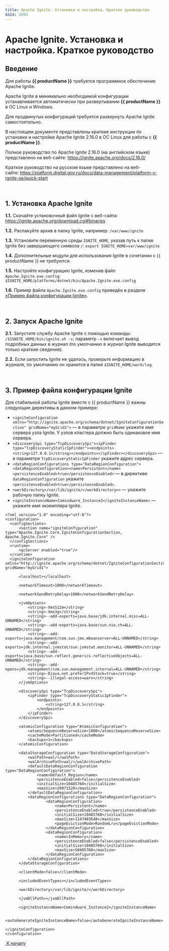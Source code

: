 ```yaml
---
title: Apache Ignite. Установка и настройка. Краткое руководство
kbId: 2093
---
```


# Apache Ignite. Установка и настройка. Краткое руководство

## Введение

Для работы **{{ productName }}** требуется программное обеспечение Apache Ignite.

Apache Ignite в минимально необходимой конфигурации устанавливается автоматически при развертывании **{{ productName }}** в ОС Linux и Windows.

Для продвинутых конфигураций требуется развернуть Apache Ignite самостоятельно.

В настоящем документе представлены краткие инструкции по установке и настройке Apache Ignite 2.16.0 в ОС Linux для работы с **{{ productName }}**.

Полное руководство по Apache Ignite 2.16.0 (на английском языке) представлено на веб-сайте: <https://ignite.apache.org/docs/2.16.0/>

Краткое руководство на русском языке представлено на веб-сайте: <https://platform.digital.gov.ru/docs/data-management/platform-v-ignite-se/quick-start>

 

## 1. Установка Apache Ignite

**1.1.** Скачайте установочный файл Ignite с веб-сайта: <https://ignite.apache.org/download.cgi#binaries>

**1.2.** Распакуйте архив в папку Ignite, например: `/var/www/ignite`

**1.3.** Установите переменную среды `IGNITE_HOME`, указав путь к папке Ignite без завершающего символа `/`: `export IGNITE_HOME=var/www/ignite`

**1.4.** Дополнительные модули для использования Ignite в сочетании с {{ productName }} не требуются.

**1.5.** Настройте конфигурацию Ignite, изменив файл `Apache.Ignite.exe.config`: `$IGNITE_HOME/platforms/dotnet/bin/Apache.Ignite.exe.config`

**1.6.** Пример файла `Apache.Ignite.exe.config` приведён в разделе [«Пример файла конфигурации Ignite»](#mcetoc_1g773nmjt5).

 

## 2. Запуск Apache Ignite

**2.1.** Запустите службу Apache Ignite с помощью команды: `/$IGNITE_HOME/bin/ignite.sh -v`; параметр `-v` включает вывод подробных данных в журнал (по умолчанию в журнал Ignite выводятся только краткие сведения).

**2.2.** Если запустить Ignite не удалось, проверьте информацию в журнале, по умолчанию он хранится в папке `$IGNITE_HOME/work/log`.

 

## 3. Пример файла конфигурации Ignite

Для стабильной работы Ignite вместе с {{ productName }} важны следующие директивы в данном примере:

- `<igniteConfiguration xmlns="http://ignite.apache.org/schema/dotnet/IgniteConfigurationSection" gridName="myGrid1">` — в параметре `gridName` укажите имя сервера узла Ignite. У узлов кластера должно быть одинаковое имя сервера.
- `<discoverySpi type="TcpDiscoverySpi"><ipFinder type="TcpDiscoveryStaticIpFinder"><endpoints> <string>127.0.0.1</string></endpoints></ipFinder></discoverySpi>` — в параметре `TcpDiscoveryStaticIpFinder` укажите адрес сервера.
- `<dataRegionConfigurations type="DataRegionConfiguration"> <dataRegionConfiguration><name>Persistent</name><persistenceEnabled>true</persistenceEnabled>` — в директиве `dataRegionConfiguration` укажите `<persistenceEnabled>true</persistenceEnabled>`.
- `<workDirectory>/var/lib/ignite/</workDirectory>>` — укажите рабочую папку Ignite.
- `<igniteInstanceName>Comindware_Instance2</igniteInstanceName>` — укажите имя экземпляра Ignite.

```
<?xml version="1.0" encoding="utf-8"?>   
<configuration>   
  <configSections>   
      <section name="igniteConfiguration" type="Apache.Ignite.Core.IgniteConfigurationSection, Apache.Ignite.Core" />   
  </configSections>   
  <runtime>   
      <gcServer enabled="true"/>   
  </runtime>   
  <igniteConfiguration xmlns="http://ignite.apache.org/schema/dotnet/IgniteConfigurationSection" gridName="myGrid1">   
      
      <localhost></localhost>   
     
      <networkTimeout>1000</networkTimeout>   
        
      <networkSendRetryDelay>1000</networkSendRetryDelay>   
            
      <jvmOptions>   
          <string>-Xms512m</string>   
          <string>-Xmx3g</string>   
          <string>--add-exports=java.base/jdk.internal.misc=ALL-UNNAMED</string>   
          <string>--add-exports=java.base/sun.nio.ch=ALL-UNNAMED</string>   
          <string>--add-exports=java.management/com.sun.jmx.mbeanserver=ALL-UNNAMED</string>   
          <string>--add-exports=jdk.internal.jvmstat/sun.jvmstat.monitor=ALL-UNNAMED</string>   
          <string>--add-exports=java.base/sun.reflect.generics.reflectiveObjects=ALL-UNNAMED</string>   
          <string>--add-opens=jdk.management/com.sun.management.internal=ALL-UNNAMED</string>   
          <string>-Djava.net.preferIPv4Stack=true</string>   
          <string>--illegal-access=warn</string>   
      </jvmOptions>   
        
      <discoverySpi type="TcpDiscoverySpi">   
          <ipFinder type="TcpDiscoveryStaticIpFinder">   
              <endpoints>   
                  <string>127.0.0.1</string>   
              </endpoints>   
          </ipFinder>   
      </discoverySpi>   
        
      <atomicConfiguration type="AtomicConfiguration">   
          <atomicSequenceReserveSize>1000</atomicSequenceReserveSize>   
          <cacheMode>Partitioned</cacheMode>   
          <backups>1</backups>   
      </atomicConfiguration>   
  
      <dataStorageConfiguration type="DataStorageConfiguration">   
          <walPath>wal/</walPath>   
          <walArchivePath>wal/</walArchivePath>   
          <defaultDataRegionConfiguration type="DataRegionConfiguration">   
              <name>Default_Region</name>   
              <persistenceEnabled>false</persistenceEnabled>   
              <initialSize>10485760</initialSize>   
              <maxSize>20971520</maxSize>   
          </defaultDataRegionConfiguration>   
          <dataRegionConfigurations type="DataRegionConfiguration">   
                  <dataRegionConfiguration>   
                      <name>Persistent</name>   
                      <persistenceEnabled>true</persistenceEnabled>   
                      <initialSize>10485760</initialSize>   
                      <maxSize>1147483648</maxSize>   
                      <pageEvictionMode>RandomLru</pageEvictionMode>   
                  </dataRegionConfiguration>   
                  <dataRegionConfiguration>   
                      <name>InMemory</name>   
                      <persistenceEnabled>false</persistenceEnabled>   
                      <initialSize>10485760</initialSize>   
                      <maxSize>50485760</maxSize>   
                  </dataRegionConfiguration>   
          </dataRegionConfigurations>   
      </dataStorageConfiguration>   
    
      <clientMode>false</clientMode>   
  
      <includedEventTypes></includedEventTypes>   
  
      <workDirectory>/var/lib/ignite/</workDirectory>   
  
      <jvmDllPath></jvmDllPath>   
  
      <igniteInstanceName>Comindware_Instance2</igniteInstanceName>   
  
      <autoGenerateIgniteInstanceName>false</autoGenerateIgniteInstanceName>   
  
</igniteConfiguration>   
</configuration>
```

 [*‌* К началу](#) 

